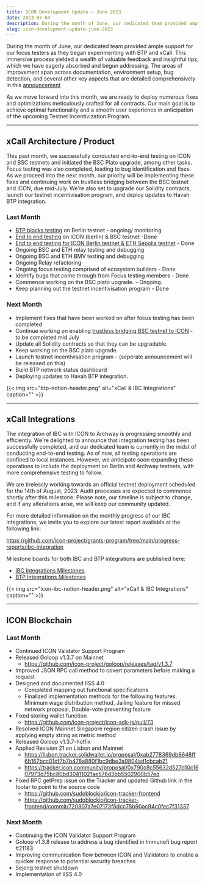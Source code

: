 ```yaml
---
title: ICON Development Update – June 2023
date: 2023-07-04
description: During the month of June, our dedicated team provided ample support for our focus testers as they began experimenting with BTP and xCall. As we move forward into this month, we are ready to deploy numerous fixes and optimizations meticulously crafted for all contracts.
slug: icon-development-update-june-2023
---
```


During the month of June, our dedicated team provided ample support for our focus testers as they began experimenting with BTP and xCall. This immersive process yielded a wealth of valuable feedback and insightful tips, which we have eagerly absorbed and begun addressing. The areas of improvement span across documentation, environment setup, bug detection, and several other key aspects that are detailed comprehensively in this [announcement](https://icon.community/blog/2023/xcall-focus-testing-recap/) 

As we move forward into this month, we are ready to deploy numerous fixes and optimizations meticulously crafted for all contracts. Our main goal is to achieve optimal functionality and a smooth user experience in anticipation of the upcoming Testnet Incentivization Program.

---

## xCall Architecture / Product

This past month, we successfully conducted end-to-end testing on ICON and BSC testnets and initiated the BSC Plato upgrade, among other tasks. Focus testing was also completed, leading to bug identification and fixes. As we proceed into the next month, our priority will be implementing these fixes and continuing work on trustless bridging between the BSC testnet and ICON, due mid-July. We're also set to upgrade our Solidity contracts, launch our testnet incentivisation program, and deploy updates to Havah BTP integration.

### Last Month

- [BTP blocks testing](https://www.notion.so/dd55ff14b0dc46e28feecc9bebbb187b?pvs=21) on Berlin testnet - ongoing/ monitoring
- [End to end testing](https://www.notion.so/10fc5892f3e8497493a02ad2ff32e909?pvs=21) on ICON (berlin) & BSC testnet -Done
- [End to end testing for ICON Berlin testnet & ETH Sepolia testnet](https://www.notion.so/fe184f9a2f244a70af320b211bf1cbaf?pvs=21) - Done
- Ongoing BSC and ETH relay testing and debugging
- Ongoing BSC and ETH BMV testing and debugging
- Ongoing Relay refactoring
- Ongoing focus testing comprised of ecosystem builders - Done
- Identify bugs that come through from Focus testing members - Done
- Commence working on the BSC plato upgrade. - Ongoing.
- Keep planning out the testnet incentivisation program - Done

### Next Month

- Implement fixes that have been worked on after focus testing has been completed
- Continue working on enabling [trustless bridging BSC testnet to ICON](https://www.notion.so/5ee229d9017746c5b5ec1d0fc07321c6?pvs=21) - to be completed mid July
- Update all Solidity contracts so that they can be upgradable.
- Keep working on the BSC plato upgrade.
- Launch testnet incentivisation program - (seperate announcement will be released on this)
- Build BTP network status dashboard
- Deploying updates to Havah BTP integration.

{{< img src="btp-notion-header.png" alt="xCall & IBC Integrations" caption="" >}}

------

## xCall Integrations

The integration of IBC with ICON to Archway is progressing smoothly and efficiently. We're delighted to announce that integration testing has been successfully completed, and our dedicated team is currently in the midst of conducting end-to-end testing. As of now, all testing operations are confined to local instances. However, we anticipate soon expanding these operations to include the deployment on Berlin and Archway testnets, with more comprehensive testing to follow.

We are tirelessly working towards an official testnet deployment scheduled for the 14th of August, 2023. Audit processes are expected to commence shortly after this milestone. Please note, our timeline is subject to change, and if any alterations arise, we will keep our community updated. 

For more detailed information on the monthly progress of our IBC integrations, we invite you to explore our latest report available at the following link:

https://github.com/icon-project/grants-program/tree/main/progress-reports/ibc-integration

Milestone boards for both IBC and BTP integrations are published here:

- [IBC Integrations Milestones](https://www.notion.so/66221606c1464911be07c4ae73813578?pvs=21).
- [BTP Integrations Milestones](https://www.notion.so/78dbe0023a0144ba9c53db9558ac7cf5?pvs=21)

{{< img src="icon-ibc-notion-header.png" alt="xCall & IBC Integrations" caption="" >}}

------

## ICON Blockchain

### Last Month

- Continued ICON Validator Support Program
- Released Goloop v1.3.7 on Mainnet
    - https://github.com/icon-project/goloop/releases/tag/v1.3.7
- Improved JSON RPC call method to covert parameters before making a request
- Designed and documented IISS 4.0
    - Completed mapping out functional specifications
    - Finalized implementation methods for the following features: Minimum wage distribution method, Jailing feature for missed network proposal, Double-vote preventing feature
- Fixed storing wallet function
    - https://github.com/icon-project/icon-sdk-js/pull/73
- Resolved ICON Mainnet Singapore region citizen crash issue by applying empty string as metric method
- Released Goloop v1.3.7-hotfix
- Applied Revision 21 on Lisbon and Mainnet
    - https://lisbon.tracker.solidwallet.io/proposal/0xab2778369db8648ff6b167bcc01df7b7b478a880f1bc9dbe3a9804ad1cbcab21
    - https://tracker.icon.community/proposal/0x790c8c55632d527d10c1607973d75bc80bd30411021ae576d3bb5502900b57ed
- Fixed RPC getPrep issue on the Tracker and updated Github link in the footer to point to the source code
    - https://github.com/sudoblockio/icon-tracker-frontend
    - https://github.com/sudoblockio/icon-tracker-frontend/commit/720807a7e07173f6dcc78b90ac94c0fec7f31337

### Next Month

- Continuing the ICON Validator Support Program
- Goloop v1.3.8 release to address a bug identified in Immunefi bug report #21183
- Improving communication flow between ICON and Validators to enable a quicker response to potential security breaches 
- Sejong testnet shutdown
- Implementation of IISS 4.0